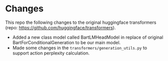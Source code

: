 # Changes

This repo the following changes to the original huggingface transformers (repo: https://github.com/huggingface/transformers).

- Added a new class model called BartLMHeadModel in replace of original BartForConditionalGeneration to be our main model.
- Made some changes in the `transformers/generation_utils.py` to support action perplexity calculation.